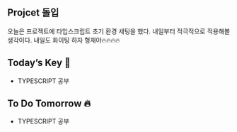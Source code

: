 ## Projcet 돌입

오늘은 프로젝트에 타입스크립트 초기 환경 세팅을 했다. 내일부터 적극적으로 적용해볼 생각이다. 
내일도 화이팅 하자 형재야🔥🔥🔥🔥  

## Today’s Key 🔑

-  TYPESCRIPT 공부

## To Do Tomorrow 🔥

-  TYPESCRIPT 공부
